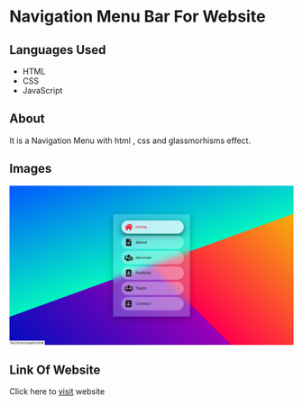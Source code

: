 <h1>Navigation Menu Bar For Website</h1>
<h2>Languages Used</h2>
<ul>
  <li>HTML</li>
  <li>CSS</li>
  <li>JavaScript</li>
</ul>
<h2>About</h2>
<p>It is a Navigation Menu with html , css and glassmorhisms effect.</p>
<h2>Images</h2>
<img src="./Images/Screenshot (489).png" />
<h2>Link Of Website</h2>
<p>Click here to <a href="">visit</a> website</p>
